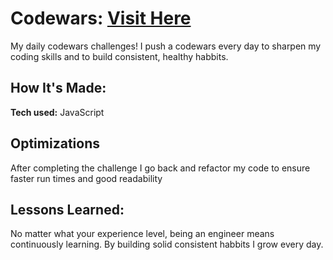 # Codewars: [Visit Here](https://www.codewars.com/users/taine.j/stats) 
My daily codewars challenges! I push a codewars every day to sharpen my coding skills and to build consistent, healthy habbits. 


## How It's Made:

**Tech used:** JavaScript


## Optimizations


After completing the challenge I go back and refactor my code to ensure faster run times and good readability 

## Lessons Learned:

No matter what your experience level, being an engineer means continuously learning. By building solid consistent habbits I grow every day. 




